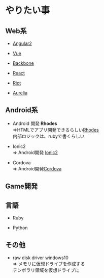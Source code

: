 # やりたい事

## Web系

- [Angular2](https://angular.io/)

- [Vue](https://jp.vuejs.org/)

- [Backbone](http://backbonejs.org/)

- [React](https://facebook.github.io/react/index.html)

- [Riot](http://riotjs.com/ja/)

- [Aurelia](http://aurelia.io/hub.html#/doc/article/aurelia/framework/latest/getting-started)

## Android系

- Android 開発 **Rhodes**  
 ⇒HTMLでアプリ開発できるらしい[Rhodes](http://rhomobile.com/instant-rhodes)  
 内部ロジックは、rubyで書くらしい

- Ionic2  
 ⇒ Android開発 [Ionic2](http://ionic.io/2)

- Cordova  
 ⇒ Android開発[Cordova](https://cordova.apache.org/)

## Game開発



## 言語

- Ruby

- Python

## その他

- raw disk driver windows10  
 ⇒ メモリに仮想ドライブを作成する  
 テンポラリ領域を仮想ドライブに

